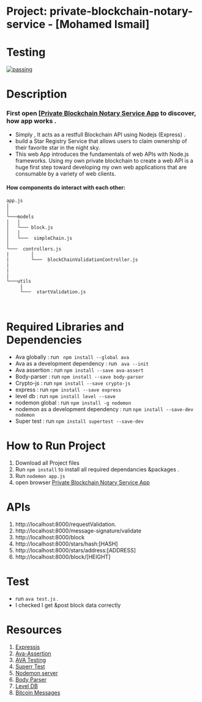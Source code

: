  
# Project: private-blockchain-notary-service - [Mohamed Ismail]

# Testing

  [![passing](https://semaphoreci.com/api/v1/ibrunotome/udacity-blockchain-developer-nanodegree/branches/master/badge.svg)](https://semaphoreci.com/api/v1/ibrunotome/udacity-blockchain-developer-nanodegree/branches/master/badge.svg)



# Description
  
  ### First open [[Private Blockchain Notary Service App](http://localhost:8000/book/:id) to discover, how app works .
  - Simply , It acts as a restfull Blockchain API using Nodejs (Express)   .
  - build a Star Registry Service that allows users to claim ownership of their favorite star in the night sky.
  - This web App introduces the fundamentals of web APIs with Node.js frameworks. Using my own private blockchain to create a web API is a huge first step toward developing my own web applications that are consumable by a variety of web clients.
  

  #### How  components do interact with each other:

```
app.js
│     
│
└───models 
│   │  
│   └─── block.js
│   │        
│   └───  simpleChain.js
│     
└───  controllers.js   
|        │
|        └───  blockChainValidationController.js
|
|
|
└───utils   
     | 
     └───  startValidation.js
        
    
 ``` 

# Required Libraries and Dependencies
   - Ava globally  : run ` npm install --global ava`
   - Ava as a development dependency : run ` ava --init`
   - Ava assertion : run `npm install --save ava-assert`
   - Body-parser : run `npm install --save body-parser`
   - Crypto-js : run `npm install --save crypto-js`
   - express : run `npm install --save express`
   - level db : run `npm install level --save`
   - nodemon global : run `npm install -g nodemon`
   - nodemon as a development dependency : run `npm install --save-dev nodemon`
   - Super test   : run `npm install supertest --save-dev` 

   
   

# How to Run Project 
   1.  Download all Project files
   2.  Run `npm install` to install all required dependancies &packages .
   3.  Run `nodemon app.js`
   4.  open browser [Private Blockchain Notary Service App](http://localhost:8000/book/5)
 
 # APIs
   1.  http://localhost:8000/requestValidation.
   2.  http://localhost:8000/message-signature/validate
   3.  http://localhost:8000/block
   4.  http://localhost:8000/stars/hash:[HASH]
   5.  http://localhost:8000/stars/address:[ADDRESS]
   6.  http://localhost:8000/block/[HEIGHT]
  
 
# Test
  - run `ava test.js` .
  - I checked I get &post block data correctly



# Resources
 
   1. [Expressjs](https://www.npmjs.com/package/express)
   2. [Ava-Assertion](https://github.com/avajs/ava-assert)
   3. [AVA Testing](https://github.com/avajs/ava)
   4. [Superr Test](https://www.npmjs.com/package/supertest)
   5. [Nodemon server](https://github.com/remy/nodemon)
   6. [Body Parser](https://www.npmjs.com/package/body-parser)
   7. [Level DB](https://www.npmjs.com/package/level)
   8. [Bitcoin Messages ](https://github.com/bitcoinjs/bitcoinjs-message)
